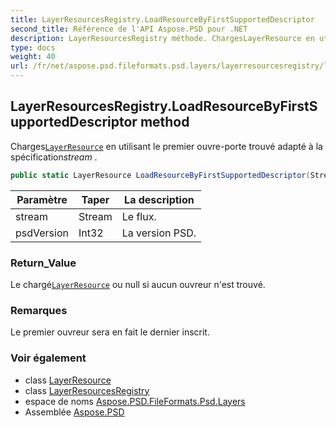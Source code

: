 ```yaml
---
title: LayerResourcesRegistry.LoadResourceByFirstSupportedDescriptor
second_title: Référence de l'API Aspose.PSD pour .NET
description: LayerResourcesRegistry méthode. ChargesLayerResource en utilisant le premier ouvreporte trouvé adapté à la spécificationstream .
type: docs
weight: 40
url: /fr/net/aspose.psd.fileformats.psd.layers/layerresourcesregistry/loadresourcebyfirstsupporteddescriptor/
---
```

## LayerResourcesRegistry.LoadResourceByFirstSupportedDescriptor method

Charges[`LayerResource`](../../layerresource/) en utilisant le premier ouvre-porte trouvé adapté à la spécification*stream* .

```csharp
public static LayerResource LoadResourceByFirstSupportedDescriptor(Stream stream, int psdVersion)
```

| Paramètre | Taper | La description |
| --- | --- | --- |
| stream | Stream | Le flux. |
| psdVersion | Int32 | La version PSD. |

### Return_Value

Le chargé[`LayerResource`](../../layerresource/) ou null si aucun ouvreur n'est trouvé.

### Remarques

Le premier ouvreur sera en fait le dernier inscrit.

### Voir également

* class [LayerResource](../../layerresource/)
* class [LayerResourcesRegistry](../)
* espace de noms [Aspose.PSD.FileFormats.Psd.Layers](../../layerresourcesregistry/)
* Assemblée [Aspose.PSD](../../../)


